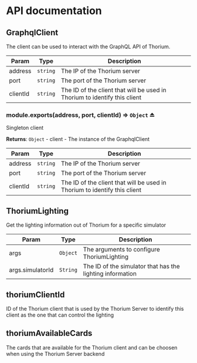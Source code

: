 # API documentation

<a name="module_GraphqlClient"></a>

## GraphqlClient
The client can be used to interact with the GraphQL API of Thorium.


| Param | Type | Description |
| --- | --- | --- |
| address | <code>string</code> | The IP of the Thorium server |
| port | <code>string</code> | The port of the Thorium server |
| clientId | <code>string</code> | The ID of the client that will be used in Thorium to identify this client |

<a name="exp_module_GraphqlClient--module.exports"></a>

### module.exports(address, port, clientId) ⇒ <code>Object</code> ⏏
Singleton client

**Returns**: <code>Object</code> - client - The instance of the GraphqlClient  

| Param | Type | Description |
| --- | --- | --- |
| address | <code>string</code> | The IP of the Thorium server |
| port | <code>string</code> | The port of the Thorium server |
| clientId | <code>string</code> | The ID of the client that will be used in Thorium to identify this client |

<a name="module_ThoriumLighting"></a>

## ThoriumLighting
Get the lighting information out of Thorium for a specific simulator


| Param | Type | Description |
| --- | --- | --- |
| args | <code>Object</code> | The arguments to configure ThoriumLighting |
| args.simulatorId | <code>String</code> | The ID of the simulator that has the lighting information |

<a name="thoriumClientId"></a>

## thoriumClientId
ID of the Thorium client that is used by the Thorium Server to
identify this client as the one that can control the lighting

<a name="thoriumAvailableCards"></a>

## thoriumAvailableCards
The cards that are available for the Thorium client and can be choosen
when using the Thorium Server backend

